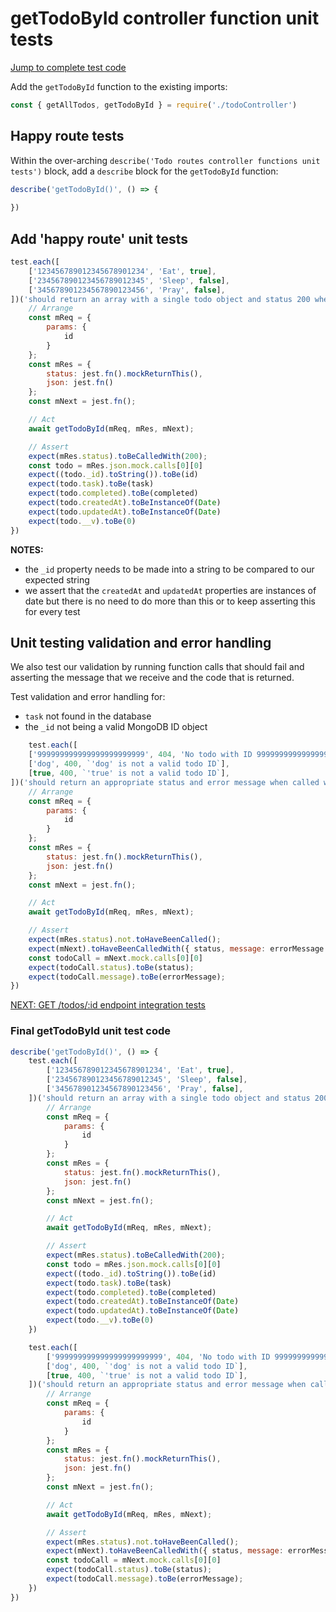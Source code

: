 # getTodoById controller function unit tests

[Jump to complete test code](#final-gettodobyid-unit-test-code)

Add the `getTodoById` function to the existing imports:

```javascript
const { getAllTodos, getTodoById } = require('./todoController')
```

## Happy route tests

Within the over-arching `describe('Todo routes controller functions unit tests')` block, add a `describe` block for the `getTodoById` function:

```javascript
describe('getTodoById()', () => {
    
})
```

## Add 'happy route' unit tests

```javascript
test.each([
    ['123456789012345678901234', 'Eat', true],
    ['234567890123456789012345', 'Sleep', false],
    ['345678901234567890123456', 'Pray', false],
])('should return an array with a single todo object and status 200 when called with the id param of %s', async (id, task, completed) => {
    // Arrange
    const mReq = {
        params: {
            id
        }
    };
    const mRes = {
        status: jest.fn().mockReturnThis(),
        json: jest.fn()
    };
    const mNext = jest.fn();

    // Act
    await getTodoById(mReq, mRes, mNext);

    // Assert
    expect(mRes.status).toBeCalledWith(200);
    const todo = mRes.json.mock.calls[0][0]
    expect((todo._id).toString()).toBe(id)
    expect(todo.task).toBe(task)
    expect(todo.completed).toBe(completed)
    expect(todo.createdAt).toBeInstanceOf(Date)
    expect(todo.updatedAt).toBeInstanceOf(Date)
    expect(todo.__v).toBe(0)
})
```

**NOTES:**
- the `_id` property needs to be made into a string to be compared to our expected string
- we assert that the `createdAt` and `updatedAt` properties are instances of date but there is no need to do more than this or to keep asserting this for every test

## Unit testing validation and error handling

We also test our validation by running function calls that should fail and asserting the message that we receive and the code that is returned.

Test validation and error handling for:
- `task` not found in the database
- the `_id` not being a valid MongoDB ID object


```javascript
    test.each([
    ['999999999999999999999999', 404, 'No todo with ID 999999999999999999999999 was found in the database'],
    ['dog', 400, `'dog' is not a valid todo ID`],
    [true, 400, `'true' is not a valid todo ID`],
])('should return an appropriate status and error message when called with an ID param of %s', async (id, status, errorMessage) => {
    // Arrange
    const mReq = {
        params: {
            id
        }
    };
    const mRes = {
        status: jest.fn().mockReturnThis(),
        json: jest.fn()
    };
    const mNext = jest.fn();

    // Act
    await getTodoById(mReq, mRes, mNext);

    // Assert
    expect(mRes.status).not.toHaveBeenCalled();
    expect(mNext).toHaveBeenCalledWith({ status, message: errorMessage })
    const todoCall = mNext.mock.calls[0][0]
    expect(todoCall.status).toBe(status);
    expect(todoCall.message).toBe(errorMessage);
})
```

[NEXT: GET /todos/:id endpoint integration tests](3c_getTodoById_integrationTests)

### Final getTodoById unit test code

```javascript
describe('getTodoById()', () => {
    test.each([
        ['123456789012345678901234', 'Eat', true],
        ['234567890123456789012345', 'Sleep', false],
        ['345678901234567890123456', 'Pray', false],
    ])('should return an array with a single todo object and status 200 when called with the id param of %s', async (id, task, completed) => {
        // Arrange
        const mReq = {
            params: {
                id
            }
        };
        const mRes = {
            status: jest.fn().mockReturnThis(),
            json: jest.fn()
        };
        const mNext = jest.fn();

        // Act
        await getTodoById(mReq, mRes, mNext);

        // Assert
        expect(mRes.status).toBeCalledWith(200);
        const todo = mRes.json.mock.calls[0][0]
        expect((todo._id).toString()).toBe(id)
        expect(todo.task).toBe(task)
        expect(todo.completed).toBe(completed)
        expect(todo.createdAt).toBeInstanceOf(Date)
        expect(todo.updatedAt).toBeInstanceOf(Date)
        expect(todo.__v).toBe(0)
    })

    test.each([
        ['999999999999999999999999', 404, 'No todo with ID 999999999999999999999999 was found in the database'],
        ['dog', 400, `'dog' is not a valid todo ID`],
        [true, 400, `'true' is not a valid todo ID`],
    ])('should return an appropriate status and error message when called with an ID param of %s', async (id, status, errorMessage) => {
        // Arrange
        const mReq = {
            params: {
                id
            }
        };
        const mRes = {
            status: jest.fn().mockReturnThis(),
            json: jest.fn()
        };
        const mNext = jest.fn();

        // Act
        await getTodoById(mReq, mRes, mNext);

        // Assert
        expect(mRes.status).not.toHaveBeenCalled();
        expect(mNext).toHaveBeenCalledWith({ status, message: errorMessage })
        const todoCall = mNext.mock.calls[0][0]
        expect(todoCall.status).toBe(status);
        expect(todoCall.message).toBe(errorMessage);
    })
})
```